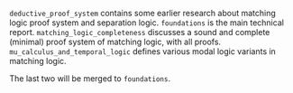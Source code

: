 `deductive_proof_system` contains some earlier research about matching logic proof system and separation logic.
`foundations` is the main technical report. 
`matching_logic_completeness` discusses a sound and complete (minimal) proof system of matching logic, with all proofs.
`mu_calculus_and_temporal_logic` defines various modal logic variants in matching logic.

The last two will be merged to `foundations`.